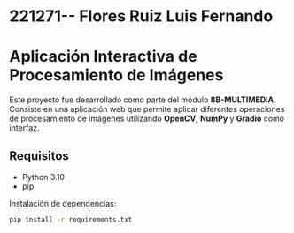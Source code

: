 # 221271-- Flores Ruiz Luis Fernando
# Aplicación Interactiva de Procesamiento de Imágenes

Este proyecto fue desarrollado como parte del módulo **8B-MULTIMEDIA**. Consiste en una aplicación web que permite aplicar diferentes operaciones de procesamiento de imágenes utilizando **OpenCV**, **NumPy** y **Gradio** como interfaz.

## Requisitos

- Python 3.10
- pip

Instalación de dependencias:

````bash
pip install -r requirements.txt
